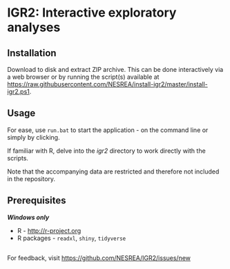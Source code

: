 # IGR2: Interactive exploratory analyses

## Installation
Download to disk and extract ZIP archive. This can be done interactively via a web browser or by running the script(s) available at <https://raw.githubusercontent.com/NESREA/install-igr2/master/install-igr2.ps1>.

## Usage
For ease, use `run.bat` to start the application - on the command line or simply by clicking. 

If familiar with R, delve into the *igr2* directory to work directly with the scripts.

Note that the accompanying data are restricted and therefore not included in the repository. 

## Prerequisites
_**Windows only**_
* R - <http://r-project.org>
* R packages - `readxl`, `shiny`, `tidyverse`

##
For feedback, visit <https://github.com/NESREA/IGR2/issues/new>
